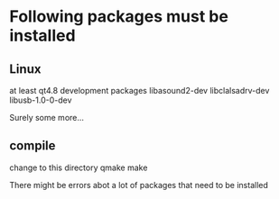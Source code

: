 # Following packages must be installed

## Linux
at least qt4.8 development packages
libasound2-dev
libclalsadrv-dev
libusb-1.0-0-dev

Surely some more...

## compile
change to this directory
qmake
make

There might be errors abot a lot of packages that need to be installed
